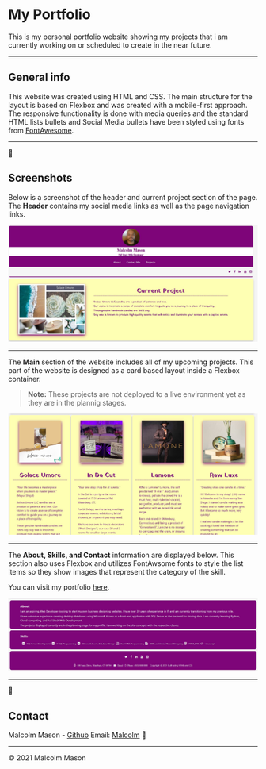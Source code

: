 # My Portfolio

This is my personal portfolio website showing my projects that i am currently working on or scheduled to create in the near future.

---

## General info

This website was created using HTML and CSS. The main structure for the layout is based on Flexbox and was created with a mobile-first approach. The responsive functionality is done with media queries and the standard HTML lists bullets and Social Media bullets have been styled using fonts from [FontAwesome](https://fontawesome.com).

---

📸

## Screenshots

Below is a screenshot of the header and current project section of the page. The **Header** contains my social media links as well as the page navigation links.

![Homepage Screenshot](/assets/images/pageHeader.JPG)

---

The **Main** section of the website includes all of my upcoming projects. This part of the website is designed as a card based layout inside a Flexbox container.

> **Note:** These projects are not deployed to a live environment yet as they are in the plannig stages.

![Body](/assets/images/projects.JPG)

---

The **About, Skills, and Contact** information are displayed below. This section also uses Flexbox and utilizes FontAwsome fonts to style the list items so they show images that represent the category of the skill.

You can visit my portfolio [here](https://malmason.github.io/masonprofile/).

![About](/assets/images/about.JPG)

---

📱

## Contact

Malcolm Mason - [Github](https://github.com/malmason) Email: [Malcolm](mailto:malmason66@gmail.com) 📧

---

&copy; 2021 Malcolm Mason

